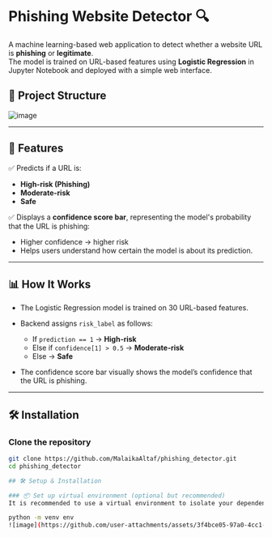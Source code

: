 # Phishing Website Detector 🔍

A machine learning-based web application to detect whether a website URL is **phishing** or **legitimate**.  
The model is trained on URL-based features using **Logistic Regression** in Jupyter Notebook and deployed with a simple web interface.



## 📂 Project Structure
![image](https://github.com/user-attachments/assets/d7dae5cb-6fdf-45d1-949f-f233bff459e9)



---

## 🚀 Features

✅ Predicts if a URL is:
- **High-risk (Phishing)**
- **Moderate-risk**
- **Safe**

✅ Displays a **confidence score bar**, representing the model's probability that the URL is phishing:
- Higher confidence → higher risk
- Helps users understand how certain the model is about its prediction.

---

## 📊 How It Works

- The Logistic Regression model is trained on 30 URL-based features.
- Backend assigns `risk_label` as follows:
  - If `prediction == 1` → **High-risk**
  - Else if `confidence[1] > 0.5` → **Moderate-risk**
  - Else → **Safe**

- The confidence score bar visually shows the model’s confidence that the URL is phishing.

---

## 🛠️ Installation

### Clone the repository
```bash
git clone https://github.com/MalaikaAltaf/phishing_detector.git
cd phishing_detector

## 🛠️ Setup & Installation

### 📦 Set up virtual environment (optional but recommended)
It is recommended to use a virtual environment to isolate your dependencies:

python -m venv env
![image](https://github.com/user-attachments/assets/3f4bce05-97a0-4cc1-b6a3-a304f5ef1428)




